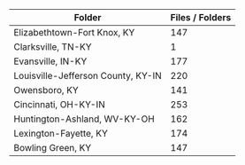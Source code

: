 | Folder                             |   Files / Folders |
|------------------------------------|-------------------|
| Elizabethtown-Fort Knox, KY        |               147 |
| Clarksville, TN-KY                 |                 1 |
| Evansville, IN-KY                  |               177 |
| Louisville-Jefferson County, KY-IN |               220 |
| Owensboro, KY                      |               141 |
| Cincinnati, OH-KY-IN               |               253 |
| Huntington-Ashland, WV-KY-OH       |               162 |
| Lexington-Fayette, KY              |               174 |
| Bowling Green, KY                  |               147 |